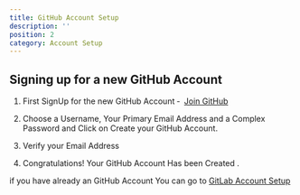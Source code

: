 ```yaml
---
title: GitHub Account Setup
description: ''
position: 2
category: Account Setup
---
```


## Signing up for a new GitHub Account

1. First SignUp for the new GitHub Account &#8209;  &#8287;<a href="https://github.com/join" target="_blank" >Join GitHub</a>

2. Choose a Username, Your Primary Email Address and a Complex Password and Click on Create your GitHub Account.

3. Verify your Email Address

4. Congratulations! Your GitHub Account Has been Created . 

<alert>

if you have already an GitHub Account You can go to 
[GitLab Account Setup](/Account/GitLab%20Account)

</alert>